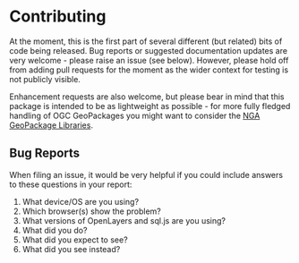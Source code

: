 
# Contributing

At the moment, this is the first part of several different (but related) bits of code being released. Bug reports or suggested documentation updates are very welcome - please raise an issue (see below). However, please hold off from adding pull requests for the moment as the wider context for testing is not publicly visible.

Enhancement requests are also welcome, but please bear in mind that this package is intended to be as lightweight as possible - for more fully fledged handling of OGC GeoPackages you might want to consider the [NGA GeoPackage Libraries](https://github.com/ngageoint/GeoPackage#geopackage).

## Bug Reports

When filing an issue, it would be very helpful if you could include answers to these questions in your report:

1. What device/OS are you using?
2. Which browser(s) show the problem?
3. What versions of OpenLayers and sql.js are you using?
4. What did you do?
5. What did you expect to see?
6. What did you see instead?
